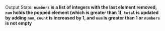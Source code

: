 Output State: **`numbers` is a list of integers with the last element removed, `num` holds the popped element (which is greater than 1), `total` is updated by adding `num`, `count` is increased by 1, and `num` is greater than 1 or `numbers` is not empty**